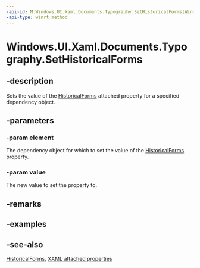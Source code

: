 ```yaml
---
-api-id: M:Windows.UI.Xaml.Documents.Typography.SetHistoricalForms(Windows.UI.Xaml.DependencyObject,System.Boolean)
-api-type: winrt method
---
```


<!-- Method syntax
public void SetHistoricalForms(Windows.UI.Xaml.DependencyObject element, System.Boolean value)
-->

# Windows.UI.Xaml.Documents.Typography.SetHistoricalForms

## -description
Sets the value of the [HistoricalForms](typography_historicalforms.md) attached property for a specified dependency object.



## -parameters
### -param element
The dependency object for which to set the value of the [HistoricalForms](typography_historicalforms.md) property.

### -param value
The new value to set the property to.

## -remarks

## -examples

## -see-also

[HistoricalForms](typography_historicalforms.md), [XAML attached properties](/windows/uwp/xaml-platform/attached-properties-overview)
